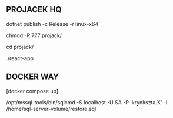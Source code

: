 ## PROJACEK HQ

dotnet publish -c Release -r linux-x64

chmod -R 777 projack/

cd projack/

./react-app

## DOCKER WAY

[docker compose up]

/opt/mssql-tools/bin/sqlcmd -S localhost -U SA -P 'krynkszta.X' -i /home/sql-server-volume/restore.sql